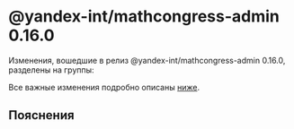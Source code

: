 # @yandex-int/mathcongress-admin 0.16.0

<!-- ЧЕЛОВЕЧЕСКОЕ ВСТУПЛЕНИЕ -->

Изменения, вошедшие в релиз @yandex-int/mathcongress-admin 0.16.0, разделены на группы:

Все важные изменения подробно описаны [ниже](#Пояснения).

## Пояснения


